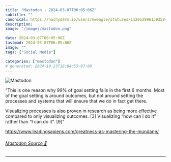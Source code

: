 ```yaml
---
title: "Mastodon - 2024-03-07T06:05:06Z"
subtitle: ""
canonical: https://hachyderm.io/users/mweagle/statuses/112052896139358456
description:
image: "/images/mastodon.png"

date: 2024-03-07T06:05:06Z
lastmod: 2024-03-07T06:05:06Z
image: ""
tags: ["Social Media"]

categories: ["mastodon"]
# generated: 2024-10-23T18:04:53-07:00
---
```

![Mastodon](/images/mastodon.png)

<p>“This is one reason why 99% of goal setting fails in the first 6 months. Most of the goal setting is around outcomes, but not around setting the processes and systems that will ensure that we do in fact get there.</p><p>Visualizing processes is also proven in research as being more effective compared to only visualizing outcomes. [3] Visualizing “how can I do it” rather than “I can do it”. [9]”</p><p><a href="https://www.leadingsapiens.com/greatness-as-mastering-the-mundane/" target="_blank" rel="nofollow noopener noreferrer" translate="no"><span class="invisible">https://www.</span><span class="ellipsis">leadingsapiens.com/greatness-a</span><span class="invisible">s-mastering-the-mundane/</span></a></p>


###### [Mastodon Source 🐘](https://hachyderm.io/@mweagle/112052896139358456)

___
